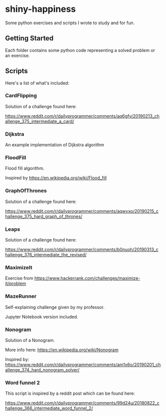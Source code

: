 # shiny-happiness

Some python exercises and scripts I wrote to study and for fun.

## Getting Started

Each folder contains some python code representing a solved problem or an exercise.

## Scripts

Here's a list of what's included:

### CardFlipping

Solution of a challenge found here:

https://www.reddit.com/r/dailyprogrammer/comments/aq6gfy/20190213_challenge_375_intermediate_a_card/

### Dijkstra

An example implementation of Dijkstra algorithm

### FloodFill

Flood fill algorithm.

Inspired by https://en.wikipedia.org/wiki/Flood_fill

### GraphOfThrones

Solution of a challenge found here:

https://www.reddit.com/r/dailyprogrammer/comments/aqwvxo/20190215_challenge_375_hard_graph_of_thrones/

### Leaps

Solution of a challenge found here:

https://www.reddit.com/r/dailyprogrammer/comments/b0nuoh/20190313_challenge_376_intermediate_the_revised/

### MaximizeIt

Exercise from https://www.hackerrank.com/challenges/maximize-it/problem

### MazeRunner

Self-explaining challenge given by my professor.

Jupyter Notebook version included.

### Nonogram

Solution of a Nonogram.

More info here: https://en.wikipedia.org/wiki/Nonogram

Inspired by: https://www.reddit.com/r/dailyprogrammer/comments/am1x6o/20190201_challenge_374_hard_nonogram_solver/

### Word funnel 2

This script is inspired by a reddit post which can be found here:

https://www.reddit.com/r/dailyprogrammer/comments/99d24u/20180822_challenge_366_intermediate_word_funnel_2/